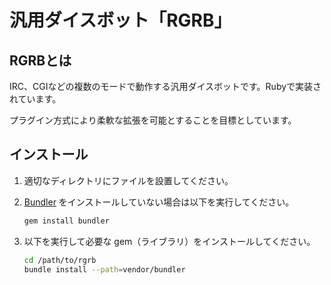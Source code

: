 汎用ダイスボット「RGRB」
========================

RGRBとは
--------
IRC、CGIなどの複数のモードで動作する汎用ダイスボットです。Rubyで実装されています。

プラグイン方式により柔軟な拡張を可能とすることを目標としています。

インストール
------------
1. 適切なディレクトリにファイルを設置してください。
2. [Bundler](http://bundler.io/) をインストールしていない場合は以下を実行してください。

    ```bash
    gem install bundler
    ```
3. 以下を実行して必要な gem（ライブラリ）をインストールしてください。

    ```bash
    cd /path/to/rgrb
    bundle install --path=vendor/bundler
    ```

